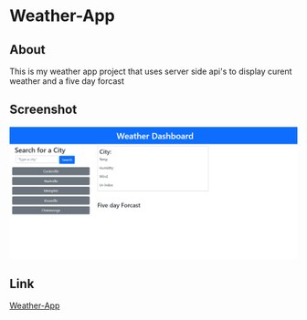 # Weather-App

## About
This is my weather app project that uses server side api's to
display curent weather and a five day forcast

## Screenshot
<img src="assets\images\Screenshot (32).png">

## Link
<a href="https://strayfrozen.github.io/Weather-App/">Weather-App</a>